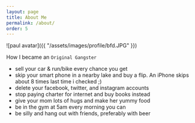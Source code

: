 ```yaml
---
layout: page
title: About Me
permalink: /about/
order: 5
---
```


![paul avatar]({{ "/assets/images/profile/bfd.JPG" }})

How I became an `Original Gangster`  

- sell your car & run/bike every chance you get
- skip your smart phone in a nearby lake and buy a flip. An iPhone skips about 8 times last time i checked ;)
- delete your facebook, twitter, and instagram accounts
- stop paying charter for internet and buy books instead
- give your mom lots of hugs and make her yummy food
- be in the gym at 5am every morning you can
- be silly and hang out with friends, preferably with beer
